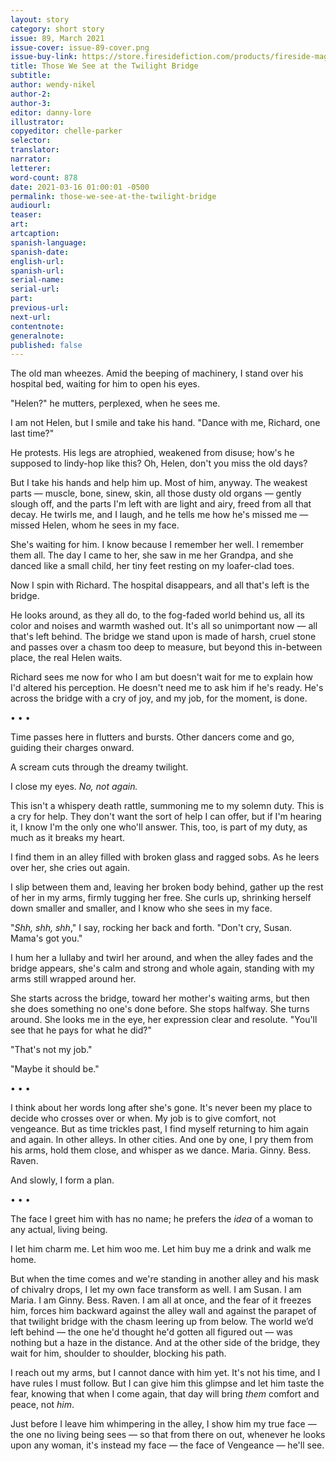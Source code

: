 ```yaml
---
layout: story
category: short story
issue: 89, March 2021
issue-cover: issue-89-cover.png
issue-buy-link: https://store.firesidefiction.com/products/fireside-magazine-issue-89-march-2021
title: Those We See at the Twilight Bridge
subtitle:
author: wendy-nikel
author-2:
author-3:
editor: danny-lore
illustrator:
copyeditor: chelle-parker
selector:
translator:
narrator:
letterer:
word-count: 878
date: 2021-03-16 01:00:01 -0500
permalink: those-we-see-at-the-twilight-bridge
audiourl:
teaser:
art:
artcaption:
spanish-language:
spanish-date:
english-url:
spanish-url:
serial-name:
serial-url:
part:
previous-url:
next-url:
contentnote:
generalnote:
published: false
---
```

The old man wheezes. Amid the beeping of machinery, I stand over his hospital bed, waiting for him to open his eyes.

"Helen?" he mutters, perplexed, when he sees me.

I am not Helen, but I smile and take his hand. "Dance with me, Richard, one last time?"

He protests. His legs are atrophied, weakened from disuse; how's he supposed to lindy-hop like this? Oh, Helen, don't you miss the old days?

But I take his hands and help him up. Most of him, anyway. The weakest parts — muscle, bone, sinew, skin, all those dusty old organs — gently slough off, and the parts I'm left with are light and airy, freed from all that decay. He twirls me, and I laugh, and he tells me how he's missed me — missed Helen, whom he sees in my face.

She's waiting for him. I know because I remember her well. I remember them all. The day I came to her, she saw in me her Grandpa, and she danced like a small child, her tiny feet resting on my loafer-clad toes.

Now I spin with Richard. The hospital disappears, and all that's left is the bridge.

He looks around, as they all do, to the fog-faded world behind us, all its color and noises and warmth washed out. It's all so unimportant now — all that's left behind. The bridge we stand upon is made of harsh, cruel stone and passes over a chasm too deep to measure, but beyond this in-between place, the real Helen waits.

Richard sees me now for who I am but doesn't wait for me to explain how I'd altered his perception. He doesn't need me to ask him if he's ready. He's across the bridge with a cry of joy, and my job, for the moment, is done.

• • •

Time passes here in flutters and bursts. Other dancers come and go, guiding their charges onward.

A scream cuts through the dreamy twilight.

I close my eyes. _No, not again._

This isn't a whispery death rattle, summoning me to my solemn duty. This is a cry for help. They don't want the sort of help I can offer, but if I'm hearing it, I know I'm the only one who'll answer. This, too, is part of my duty, as much as it breaks my heart.

I find them in an alley filled with broken glass and ragged sobs. As he leers over her, she cries out again.

I slip between them and, leaving her broken body behind, gather up the rest of her in my arms, firmly tugging her free. She curls up, shrinking herself down smaller and smaller, and I know who she sees in my face.

"_Shh, shh, shh_," I say, rocking her back and forth. "Don't cry, Susan. Mama's got you."

I hum her a lullaby and twirl her around, and when the alley fades and the bridge appears, she's calm and strong and whole again, standing with my arms still wrapped around her.

She starts across the bridge, toward her mother's waiting arms, but then she does something no one's done before. She stops halfway. She turns around. She looks me in the eye, her expression clear and resolute. "You'll see that he pays for what he did?"

"That's not my job."

"Maybe it should be."

• • •

I think about her words long after she's gone. It's never been my place to decide who crosses over or when. My job is to give comfort, not vengeance. But as time trickles past, I find myself returning to him again and again. In other alleys. In other cities. And one by one, I pry them from his arms, hold them close, and whisper as we dance. Maria. Ginny. Bess. Raven.

And slowly, I form a plan.

• • •

The face I greet him with has no name; he prefers the _idea_ of a woman to any actual, living being.

I let him charm me. Let him woo me. Let him buy me a drink and walk me home.

But when the time comes and we're standing in another alley and his mask of chivalry drops, I let my own face transform as well. I am Susan. I am Maria. I am Ginny. Bess. Raven. I am all at once, and the fear of it freezes him, forces him backward against the alley wall and against the parapet of that twilight bridge with the chasm leering up from below. The world we’d left behind — the one he'd thought he'd gotten all figured out — was nothing but a haze in the distance. And at the other side of the bridge, they wait for him, shoulder to shoulder, blocking his path.

I reach out my arms, but I cannot dance with him yet. It's not his time, and I have rules I must follow. But I can give him this glimpse and let him taste the fear, knowing that when I come again, that day will bring _them_ comfort and peace, not _him_.

Just before I leave him whimpering in the alley, I show him my true face — the one no living being sees — so that from there on out, whenever he looks upon any woman, it's instead my face — the face of Vengeance — he'll see.
